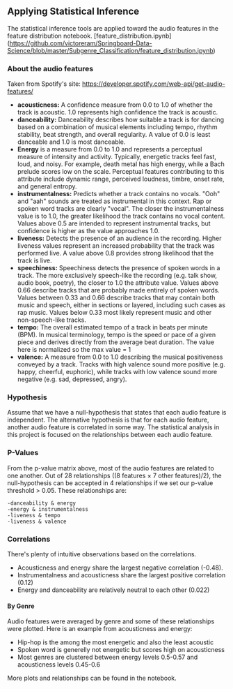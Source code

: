 ## Applying Statistical Inference
The statistical inference tools are applied toward the audio features in the feature distribution notebook. [feature_distribution.ipynb] (https://github.com/victoreram/Springboard-Data-Science/blob/master/Subgenre_Classification/feature_distribution.ipynb)

### About the audio features
Taken from Spotify's site: https://developer.spotify.com/web-api/get-audio-features/
- **acousticness:** A confidence measure from 0.0 to 1.0 of whether the track is acoustic. 1.0 represents high confidence the track is acoustic.
- **danceability:** Danceability describes how suitable a track is for dancing based on a combination of musical elements including tempo, rhythm stability, beat strength, and overall regularity. A value of 0.0 is least danceable and 1.0 is most danceable.
- **Energy** is a measure from 0.0 to 1.0 and represents a perceptual measure of intensity and activity. Typically, energetic tracks feel fast, loud, and noisy. For example, death metal has high energy, while a Bach prelude scores low on the scale. Perceptual features contributing to this attribute include dynamic range, perceived loudness, timbre, onset rate, and general entropy.
- **instrumentalness:** Predicts whether a track contains no vocals. "Ooh" and "aah" sounds are treated as instrumental in this context. Rap or spoken word tracks are clearly "vocal". The closer the instrumentalness value is to 1.0, the greater likelihood the track contains no vocal content. Values above 0.5 are intended to represent instrumental tracks, but confidence is higher as the value approaches 1.0.
- **liveness:** Detects the presence of an audience in the recording. Higher liveness values represent an increased probability that the track was performed live. A value above 0.8 provides strong likelihood that the track is live.
- **speechiness:** Speechiness detects the presence of spoken words in a track. The more exclusively speech-like the recording (e.g. talk show, audio book, poetry), the closer to 1.0 the attribute value. Values above 0.66 describe tracks that are probably made entirely of spoken words. Values between 0.33 and 0.66 describe tracks that may contain both music and speech, either in sections or layered, including such cases as rap music. Values below 0.33 most likely represent music and other non-speech-like tracks.
- **tempo:** The overall estimated tempo of a track in beats per minute (BPM). In musical terminology, tempo is the speed or pace of a given piece and derives directly from the average beat duration. The value here is normalized so the max value = 1
- **valence:** A measure from 0.0 to 1.0 describing the musical positiveness conveyed by a track. Tracks with high valence sound more positive (e.g. happy, cheerful, euphoric), while tracks with low valence sound more negative (e.g. sad, depressed, angry).

### Hypothesis
Assume that we have a null-hypothesis that states that each audio feature is independent. The alternative hypothesis is that for each audio feature, another audio feature is correlated in some way. The statistical analysis in this project is focused on the relationships between each audio feature. 

### P-Values
From the p-value matrix above, most of the audio features are related to one another. Out of 28 relationships ((8 features $\times$ 7 other features)/2), the null-hypothesis can be accepted in 4 relationships if we set our p-value threshold > 0.05. These relationships are:

    -danceability & energy
    -energy & instrumentalness
    -liveness & tempo
    -liveness & valence
    
### Correlations
There's plenty of intuitive observations based on the correlations. 
- Acousticness and energy share the largest negative correlation (-0.48).
- Instrumentalness and acousticness share the largest positive correlation (0.12)
- Energy and danceability are relatively neutral to each other (0.022)

#### By Genre
Audio features were averaged by genre and some of these relationships were plotted. Here is an example from acousticness and energy:
- Hip-hop is the among the most energetic and also the least acoustic
- Spoken word is generelly not energetic but scores high on acousticness
- Most genres are clustered between energy levels 0.5-0.57 and acousticness levels 0.45-0.6

More plots and relationships can be found in the notebook.
